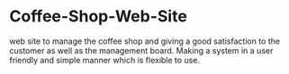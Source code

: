 # Coffee-Shop-Web-Site
 web site to manage the coffee shop and giving a good satisfaction to the customer as well as the management board. Making a system in a user  friendly and simple manner which is flexible to use.
